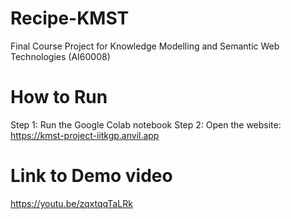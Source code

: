 # Recipe-KMST
Final Course Project for Knowledge Modelling and Semantic Web Technologies (AI60008)

# How to Run
Step 1: Run the Google Colab notebook
Step 2: Open the website: https://kmst-project-iitkgp.anvil.app

# Link to Demo video
https://youtu.be/zqxtqqTaLRk
